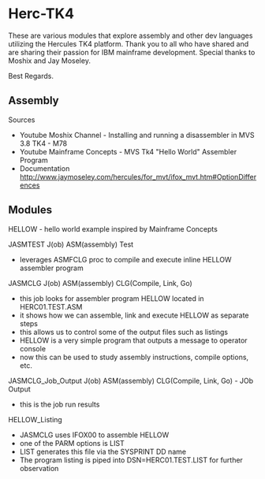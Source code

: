 # Herc-TK4

These are various modules that explore assembly and other dev languages utilizing the Hercules TK4 platform.
Thank you to all who have shared and are sharing their passion for IBM mainframe development.
Special thanks to Moshix and Jay Moseley.

Best Regards.

Assembly
--------
Sources 
- Youtube Moshix Channel - Installing and running a disassembler in MVS 3.8 TK4 - M78 
- Youtube Mainframe Concepts - MVS Tk4 "Hello World" Assembler Program
- Documentation  http://www.jaymoseley.com/hercules/for_mvt/ifox_mvt.htm#OptionDifferences
             
Modules
--------
HELLOW  - hello world example inspired by Mainframe Concepts 
    
JASMTEST 
J(ob) ASM(assembly) Test
- leverages ASMFCLG proc to compile and execute inline HELLOW assembler program  
    
JASMCLG 
J(ob) ASM(assembly) CLG(Compile, Link, Go)
- this job looks for assembler program HELLOW located in HERC01.TEST.ASM
- it shows how we can assemble, link and execute HELLOW as separate steps
- this allows us to control some of the output files such as listings
- HELLOW is a very simple program that outputs a message to operator console
- now this can be used to study assembly instructions, compile options, etc.

JASMCLG_Job_Output
J(ob) ASM(assembly) CLG(Compile, Link, Go) - JOb Output
- this is the job run results

HELLOW_Listing
- JASMCLG uses IFOX00 to assemble HELLOW
- one of the PARM options is LIST
- LIST generates this file via the SYSPRINT DD name
- The program listing is piped into DSN=HERC01.TEST.LIST for further observation

